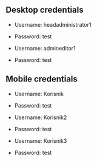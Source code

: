  ## Desktop credentials

- Username: headadministrator1
- Password: test

- Username: admineditor1
- Password: test

## Mobile credentials

- Username: Korisnik
- Password: test

- Username: Korisnik2
- Password: test

- Username: Korisnik3
- Password: test
